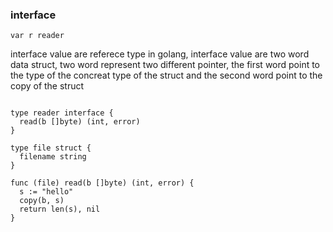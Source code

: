 ### interface

```golang
var r reader
```

interface value are referece type in golang, interface value are two word data struct,
two word represent two different pointer, the first word point to the type of the concreat type of the struct
and the second word point to the copy of the struct

```golang

type reader interface {
  read(b []byte) (int, error)
}

type file struct {
  filename string
}

func (file) read(b []byte) (int, error) {
  s := "hello"
  copy(b, s)
  return len(s), nil
}
```